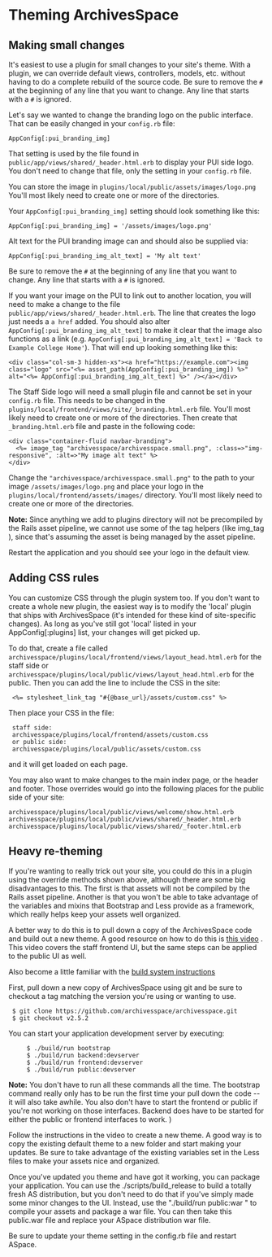 # Theming ArchivesSpace

## Making small changes

It's easiest to use a plugin for small changes to your site's theme. With a plugin,
we can override default views, controllers, models, etc. without having to do a
complete rebuild of the source code. Be sure to remove the `#` at the beginning of
any line that you want to change. Any line that starts with a `#` is ignored.

Let's say we wanted to change the branding logo on the public
interface. That can be easily changed in your `config.rb` file:

```
AppConfig[:pui_branding_img]
```

That setting is used by the file found in `public/app/views/shared/_header.html.erb` to display your PUI side logo. You don't need to change that file, only the setting in your `config.rb` file.

You can store the image in `plugins/local/public/assets/images/logo.png` You'll most likely need to create one or more of the directories.

Your `AppConfig[:pui_branding_img]` setting should look something like this:

```
AppConfig[:pui_branding_img] = '/assets/images/logo.png'
```

Alt text for the PUI branding image can and should also be supplied via:

```
AppConfig[:pui_branding_img_alt_text] = 'My alt text'
````

Be sure to remove the `#` at the beginning of
any line that you want to change. Any line that starts with a `#` is ignored.

If you want your image on the PUI to link out to another location, you will need to make a change to the file `public/app/views/shared/_header.html.erb`. The line that creates the logo just needs a `a href` added.  You should also alter `AppConfig[:pui_branding_img_alt_text]` to make it clear that the image also functions as a link (e.g. `AppConfig[:pui_branding_img_alt_text] = 'Back to Example College Home'`). That will end up looking something like this:

```
<div class="col-sm-3 hidden-xs"><a href="https://example.com"><img class="logo" src="<%= asset_path(AppConfig[:pui_branding_img]) %>" alt="<%= AppConfig[:pui_branding_img_alt_text] %>" /></a></div>
```

The Staff Side logo will need a small plugin file and cannot be set in your `config.rb` file. This needs to be changed in the `plugins/local/frontend/views/site/_branding.html.erb` file. You'll most likely need to create one or more of the directories. Then create that `_branding.html.erb` file and paste in the following code:

```
<div class="container-fluid navbar-branding">
  <%= image_tag "archivesspace/archivesspace.small.png", :class=>"img-responsive", :alt=>"My image alt text" %>
</div>
```

Change the `"archivesspace/archivesspace.small.png"` to the path to your image `/assets/images/logo.png` and place your logo in the `plugins/local/frontend/assets/images/` directory. You'll most likely need to create one or more of the directories.

**Note:** Since anything we add to plugins directory will not be precompiled by
the Rails asset pipeline, we cannot use some of the tag helpers
(like img_tag ), since that's assuming the asset is being managed by the
asset pipeline.

Restart the application and you should see your logo in the default view.

## Adding CSS rules

You can customize CSS through the plugin system too. If you don't want to create
a whole new plugin, the easiest way is to modify the 'local' plugin that ships
with ArchivesSpace (it's intended for these kind of site-specific changes). As
long as you've still got 'local' listed in your AppConfig[:plugins] list, your
changes will get picked up.

To do that, create a file called
`archivesspace/plugins/local/frontend/views/layout_head.html.erb` for the staff
side or `archivesspace/plugins/local/public/views/layout_head.html.erb` for the
public. Then you can add the line to include the CSS in the site:

     <%= stylesheet_link_tag "#{@base_url}/assets/custom.css" %>

Then place your CSS in the file:

     staff side:
     archivesspace/plugins/local/frontend/assets/custom.css
     or public side:
     archivesspace/plugins/local/public/assets/custom.css

and it will get loaded on each page.

You may also want to make changes to the main index page, or the header and
footer. Those overrides would go into the following places for the public side
of your site:

    archivesspace/plugins/local/public/views/welcome/show.html.erb
    archivesspace/plugins/local/public/views/shared/_header.html.erb
    archivesspace/plugins/local/public/views/shared/_footer.html.erb

## Heavy re-theming

If you're wanting to really trick out your site, you could do this in a plugin
using the override methods shown above, although there are some big disadvantages
to this. The first is that assets will not be compiled by the Rails asset
pipeline. Another is that you won't be able to take advantage of the variables
and mixins that Bootstrap and Less provide as a framework, which really helps
keep your assets well organized.

A better way to do this is to pull down a copy of the ArchivesSpace code and
build out a new theme. A good resource on how to do this is
[this video](https://www.youtube.com/watch?v=Uny736mZVnk) .
This video covers the staff frontend UI, but the same steps can be applied to
the public UI as well.

Also become a little familiar with the
[build system instructions ](../development/dev.md)


First, pull down a new copy of ArchivesSpace using git and be sure to checkout
a tag matching the version you're using or wanting to use.

     $ git clone https://github.com/archivesspace/archivesspace.git
     $ git checkout v2.5.2

You can start your application development server by executing:

	     $ ./build/run bootstrap
	     $ ./build/run backend:devserver
	     $ ./build/run frontend:devserver
	     $ ./build/run public:devserver

**Note:** You don't have to run all these commands all the time. The bootstrap
command really only has to be run the first time your pull down the code --
it will also take awhile.  You also don't have to start the frontend or public
if you're not working on those interfaces. Backend does have to be started for
either the public or frontend interfaces to work. )


Follow the instructions in the video to create a new theme. A good way is to copy the existing default theme to a new folder and start making your updates. Be sure to take advantage of the existing variables set in the Less files to make your assets nice and organized.

Once you've updated you theme and have got it working, you can package your application. You can use the ./scripts/build_release to build a totally fresh AS distribution, but you don't need to do that if you've simply made some minor changes to the UI. Instead, use the "./build/run public:war " to compile your assets and package a war file. You can then take this public.war file and replace your ASpace distribution war file.

Be sure to update your theme setting in the config.rb file and restart ASpace.
